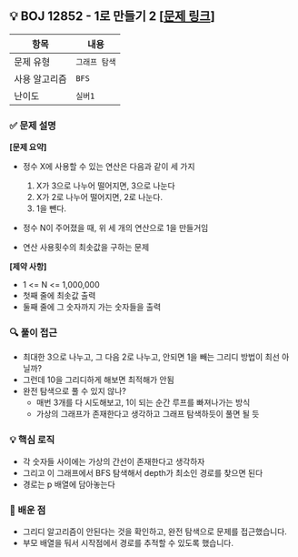 ## 💡 BOJ 12852 - 1로 만들기 2 [[문제 링크](https://www.acmicpc.net/problem/12852)]

| 항목 | 내용 |
|------|------|
| 문제 유형 | `그래프 탐색` |
| 사용 알고리즘 | `BFS` |
| 난이도 | `실버1` |

### ✅ 문제 설명
**[문제 요약]**

- 정수 X에 사용할 수 있는 연산은 다음과 같이 세 가지
  1. X가 3으로 나누어 떨어지면, 3으로 나눈다
  2. X가 2로 나누어 떨어지면, 2로 나눈다.
  3. 1을 뺀다.

- 정수 N이 주어졌을 때, 위 세 개의 연산으로 1을 만들거임
- 연산 사용횟수의 최솟값을 구하는 문제

**[제약 사항]**

- 1 <= N <= 1,000,000
- 첫째 줄에 최솟값 출력
- 둘째 줄에 그 숫자까지 가는 숫자들을 출력

### 🔍 풀이 접근
- 최대한 3으로 나누고, 그 다음 2로 나누고, 안되면 1을 빼는 그리디 방법이 최선 아닐까?
- 그런데 10을 그리디하게 해보면 최적해가 안됨
- 완전 탐색으로 풀 수 있지 않나?
  - 매번 3개를 다 시도해보고, 1이 되는 순간 루프를 빠져나가는 방식
  - 가상의 그래프가 존재한다고 생각하고 그래프 탐색하듯이 풀면 될 듯

### 💡 핵심 로직
- 각 숫자들 사이에는 가상의 간선이 존재한다고 생각하자
- 그리고 이 그래프에서 BFS 탐색해서 depth가 최소인 경로를 찾으면 된다
- 경로는 p 배열에 담아놓는다

### 📌 배운 점
- 그리디 알고리즘이 안된다는 것을 확인하고, 완전 탐색으로 문제를 접근했습니다.
- 부모 배열을 둬서 시작점에서 경로를 추적할 수 있도록 했습니다.